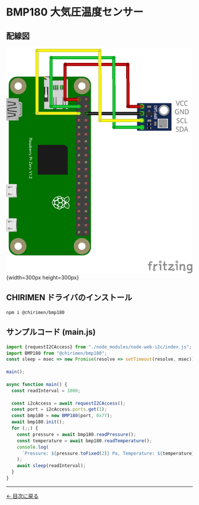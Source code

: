 # BMP180 大気圧温度センサー

## 配線図

![配線図](./schematic.png "schematic"){width=300px height=300px}

## CHIRIMEN ドライバのインストール

```shell
npm i @chirimen/bmp180
```

## サンプルコード (main.js)

```javascript
import {requestI2CAccess} from "./node_modules/node-web-i2c/index.js";
import BMP180 from "@chirimen/bmp180";
const sleep = msec => new Promise(resolve => setTimeout(resolve, msec));

main();

async function main() {
  const readInterval = 1000;

  const i2cAccess = await requestI2CAccess();
  const port = i2cAccess.ports.get(1);
  const bmp180 = new BMP180(port, 0x77);
  await bmp180.init();
  for (;;) {
    const pressure = await bmp180.readPressure();
    const temperature = await bmp180.readTemperature();
    console.log(
      `Pressure: ${pressure.toFixed(2)} Pa, Temperature: ${temperature} degree.`
    );
    await sleep(readInterval);
  }
}
```


---
[← 目次に戻る](../index.md)
